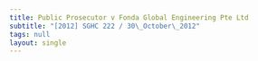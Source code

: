 ```yaml
---
title: Public Prosecutor v Fonda Global Engineering Pte Ltd
subtitle: "[2012] SGHC 222 / 30\_October\_2012"
tags: null
layout: single
---
```


